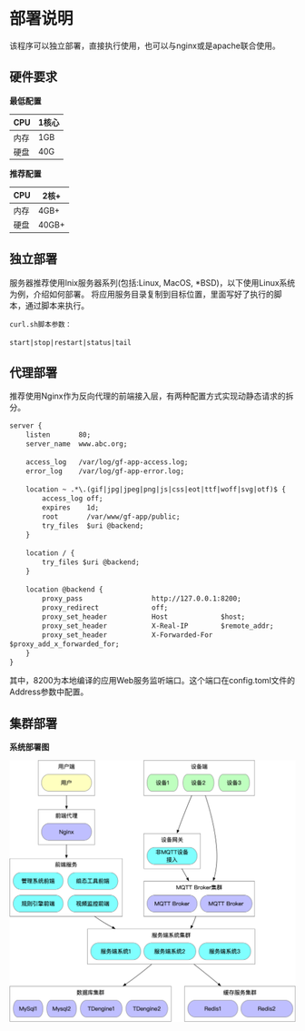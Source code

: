 # 部署说明


该程序可以独立部署，直接执行使用，也可以与nginx或是apache联合使用。


## 硬件要求

**最低配置**

|CPU|1核心|
|--|--|
|内存|1GB|
|硬盘|40G|

**推荐配置**

|CPU|2核+|
|--|--|
|内存|4GB+|
|硬盘|40GB+|


## 独立部署

服务器推荐使用lnix服务器系列(包括:Linux, MacOS, *BSD)，以下使用Linux系统为例，介绍如何部署。
将应用服务目录复制到目标位置，里面写好了执行的脚本，通过脚本来执行。


```
curl.sh脚本参数：

start|stop|restart|status|tail

```


## 代理部署

推荐使用Nginx作为反向代理的前端接入层，有两种配置方式实现动静态请求的拆分。

```
server {
    listen       80;
    server_name  www.abc.org;

    access_log   /var/log/gf-app-access.log;
    error_log    /var/log/gf-app-error.log;

    location ~ .*\.(gif|jpg|jpeg|png|js|css|eot|ttf|woff|svg|otf)$ {
        access_log off;
        expires    1d;
        root       /var/www/gf-app/public;
        try_files  $uri @backend;
    }

    location / {
        try_files $uri @backend;
    }

    location @backend {
        proxy_pass                 http://127.0.0.1:8200;
        proxy_redirect             off;
        proxy_set_header           Host             $host;
        proxy_set_header           X-Real-IP        $remote_addr;
        proxy_set_header           X-Forwarded-For  $proxy_add_x_forwarded_for;
    }
}

```

其中，8200为本地编译的应用Web服务监听端口。这个端口在config.toml文件的Address参数中配置。


## 集群部署

**系统部署图**

![集群部署](../../public/imgs/guide/start/deploy.png)



